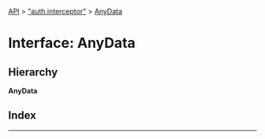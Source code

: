[API](../README.md) > ["auth.interceptor"](../modules/_auth_interceptor_.md) > [AnyData](../interfaces/_auth_interceptor_.anydata.md)

# Interface: AnyData

## Hierarchy

**AnyData**

## Index

---

